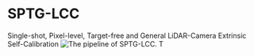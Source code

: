 # SPTG-LCC
Single-shot, Pixel-level, Target-free and General LiDAR-Camera Extrinsic Self-Calibration
![The pipeline of SPTG-LCC. T](./images/example.png)
